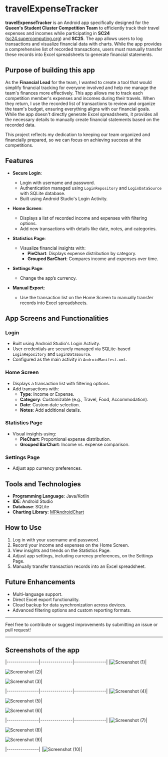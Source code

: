 # travelExpenseTracker

**travelExpenseTracker** is an Android app specifically designed for the **Queen's Student Cluster Competition Team** to efficiently track their travel expenses and incomes while participating in **SC24** ([sc24.supercomputing.org](https://sc24.supercomputing.org)) and **SC25**. The app allows users to log transactions and visualize financial data with charts. While the app provides a comprehensive list of recorded transactions, users must manually transfer these records into Excel spreadsheets to generate financial statements.

## Purpose of building this app
As the **Financial Lead** for the team, I wanted to create a tool that would simplify financial tracking for everyone involved and help me manage the team's finances more effectively. This app allows me to track each competition member's expenses and incomes during their travels. When they return, I use the recorded list of transactions to review and organize the team's budget, ensuring everything aligns with our financial goals. While the app doesn't directly generate Excel spreadsheets, it provides all the necessary details to manually create financial statements based on the recorded data.

This project reflects my dedication to keeping our team organized and financially prepared, so we can focus on achieving success at the competitions.

## Features

- **Secure Login**: 
  - Login with username and password.
  - Authentication managed using `LoginRepository` and `LoginDataSource` with SQLite database.
  - Built using Android Studio's Login Activity.

- **Home Screen**: 
  - Displays a list of recorded income and expenses with filtering options.
  - Add new transactions with details like date, notes, and categories.

- **Statistics Page**: 
  - Visualize financial insights with:
    - **PieChart**: Displays expense distribution by category.
    - **Grouped BarChart**: Compares income and expenses over time.

- **Settings Page**: 
  - Change the app’s currency.
 
- **Manual Export**: 
  - Use the transaction list on the Home Screen to manually transfer records into Excel spreadsheets.

## App Screens and Functionalities

### Login
- Built using Android Studio's Login Activity.
- User credentials are securely managed via SQLite-based `LoginRepository` and `LoginDataSource`.
- Configured as the main activity in `AndroidManifest.xml`.

### Home Screen
- Displays a transaction list with filtering options.
- Add transactions with:
  - **Type**: Income or Expense.
  - **Category**: Customizable (e.g., Travel, Food, Accommodation).
  - **Date**: Custom date selection.
  - **Notes**: Add additional details.

### Statistics Page
- Visual insights using:
  - **PieChart**: Proportional expense distribution.
  - **Grouped BarChart**: Income vs. expense comparison.

### Settings Page
- Adjust app currency preferences.

## Tools and Technologies
- **Programming Language**: Java/Kotlin
- **IDE**: Android Studio
- **Database**: SQLite
- **Charting Library**: [MPAndroidChart](https://github.com/PhilJay/MPAndroidChart)

## How to Use
1. Log in with your username and password.
2. Record your income and expenses on the Home Screen.
3. View insights and trends on the Statistics Page.
4. Adjust app settings, including currency preferences, on the Settings Page.
5. Manually transfer transaction records into an Excel spreadsheet.

## Future Enhancements
- Multi-language support.
- Direct Excel export functionality.
- Cloud backup for data synchronization across devices.
- Advanced filtering options and custom reporting formats.

---

Feel free to contribute or suggest improvements by submitting an issue or pull request!


---

## Screenshots of the app
|----------------|----------------|----------------|
|![Screenshot (1)](https://github.com/user-attachments/assets/dd403aed-4882-486d-8da2-f95cf32678c7)|

![Screenshot (2)](https://github.com/user-attachments/assets/9c631cd4-e88f-4642-9e46-badc9a6784ac)|

![Screenshot (3)](https://github.com/user-attachments/assets/c3523e9b-7c2d-46cc-ad70-9b845a5e351e)|

|----------------|----------------|----------------|
|![Screenshot (4)](https://github.com/user-attachments/assets/50af9ea4-3246-467a-83f1-abf8bae3710a)|

![Screenshot (5)](https://github.com/user-attachments/assets/86e527b2-2483-48bd-8d8e-0a4df560bf5c)|

![Screenshot (6)](https://github.com/user-attachments/assets/36907229-52aa-4cf8-beb4-b1c7e6141bca)|

|----------------|----------------|----------------|
|![Screenshot (7)](https://github.com/user-attachments/assets/ba4eb00d-6572-45a7-902a-5424fdafadad)|

![Screenshot (8)](https://github.com/user-attachments/assets/b976479a-e9a9-4563-a4a9-88ab59db5a68)|

![Screenshot (9)](https://github.com/user-attachments/assets/4619b53f-4f19-4035-ae1b-f11a5f126f88)|

|----------------|
|![Screenshot (10)](https://github.com/user-attachments/assets/9b094578-ae66-4adf-8c47-700ea021198a)|


